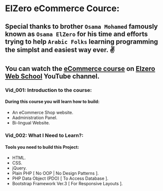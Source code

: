 # ElZero eCommerce Cource:
## Special thanks to brother `Osama Mohamed` famously known as `Osama ElZero` for his time and efforts trying to help `Arabic Folks` learning programming the simplst and easiest way ever. :v:

## You can watch the [eCommerce course][1] on [Elzero Web School][2] YouTube channel.

### Vid_001: Introduction to the course:
#### During this course you will learn how to build:
- An eCommerce Shop website.
- Aadministration Panel.
- Bi-lingual Website.

### Vid_002: What I Need to Learn?:
#### Tools you need to build this Project:
- HTML.
- CSS.
- jQuery.
- Plain PHP [ No OOP | No Design Patterns ].
- PHP Data Object (PDO) [ To Access Database ].
- Bootstrap Framework Ver.3 [ For Responsive Layouts ].













[1]:    https://www.youtube.com/playlist?list=PLDoPjvoNmBAxdiBh6J62wOzEnvC4CNuFU
[2]:    https://www.youtube.com/user/OsamaElzero
